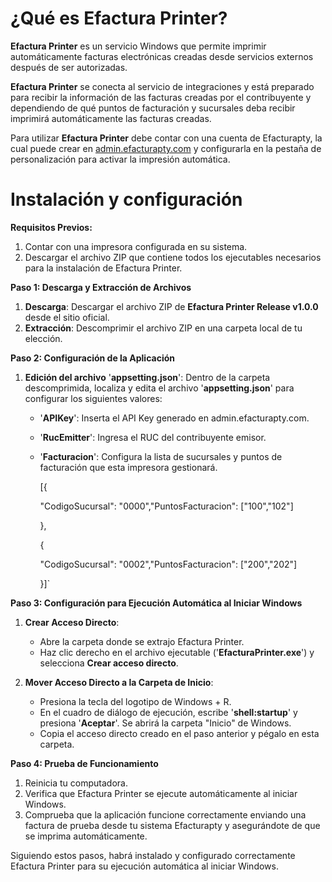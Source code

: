 # ¿Qué es Efactura Printer?

**Efactura Printer** es un servicio Windows que permite imprimir automáticamente facturas electrónicas creadas desde servicios externos después de ser autorizadas.

**Efactura Printer** se conecta al servicio de integraciones y está preparado para recibir la información de las facturas creadas por el contribuyente y dependiendo de qué puntos de facturación y sucursales deba recibir imprimirá automáticamente las facturas creadas.

Para utilizar **Efactura Printer** debe contar con una cuenta de Efacturapty, la cual puede crear en [admin.efacturapty.com](admin.efacturapty.com) y configurarla en la pestaña de personalización para activar la impresión automática.

# Instalación y configuración

**Requisitos Previos:**
1. Contar con una impresora configurada en su sistema.
2. Descargar el archivo ZIP que contiene todos los ejecutables necesarios para la instalación de Efactura Printer.

**Paso 1: Descarga y Extracción de Archivos**
1. **Descarga**: Descargar el archivo ZIP de **Efactura Printer Release v1.0.0** desde el sitio oficial.
2. **Extracción**: Descomprimir el archivo ZIP en una carpeta local de tu elección.

**Paso 2: Configuración de la Aplicación**
1. **Edición del archivo** '**appsetting.json**': Dentro de la carpeta descomprimida, localiza y edita el archivo '**appsetting.json**' para configurar los siguientes valores:
   
   - '**APIKey**': Inserta el API Key generado en admin.efacturapty.com.
   - '**RucEmitter**': Ingresa el RUC del contribuyente emisor.
   - '**Facturacion**': Configura la lista de sucursales y puntos de facturación que esta impresora gestionará.
     
     [{
  
        "CodigoSucursal": "0000","PuntosFacturacion": ["100","102"]
  
      },
  
      {
  
        "CodigoSucursal": "0002","PuntosFacturacion": ["200","202"]
  
      }]`
   

**Paso 3: Configuración para Ejecución Automática al Iniciar Windows**

1. **Crear Acceso Directo**:
   
   - Abre la carpeta donde se extrajo Efactura Printer.
   - Haz clic derecho en el archivo ejecutable ('**EfacturaPrinter.exe**') y selecciona **Crear acceso directo**.

2. **Mover Acceso Directo a la Carpeta de Inicio**:

   - Presiona la tecla del logotipo de Windows + R.
   - En el cuadro de diálogo de ejecución, escribe '**shell:startup**' y presiona '**Aceptar**'. Se abrirá la carpeta "Inicio" de Windows.
   - Copia el acceso directo creado en el paso anterior y pégalo en esta carpeta.

**Paso 4: Prueba de Funcionamiento**

1. Reinicia tu computadora.
2. Verifica que Efactura Printer se ejecute automáticamente al iniciar Windows.
3. Comprueba que la aplicación funcione correctamente enviando una factura de prueba desde tu sistema Efacturapty y asegurándote de que se imprima automáticamente.

Siguiendo estos pasos, habrá instalado y configurado correctamente Efactura Printer para su ejecución automática al iniciar Windows.


